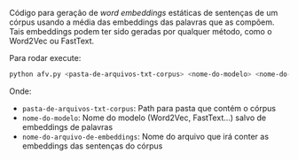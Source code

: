 Código para geração de *word embeddings* estáticas de sentenças de um córpus usando a média das embeddings das palavras que as compõem. Tais embeddings podem ter sido geradas por qualquer método, como o Word2Vec ou FastText. 

Para rodar execute:
```bash
python afv.py <pasta-de-arquivos-txt-corpus> <nome-do-modelo> <nome-do-arquivo-de-embeddings>
```
Onde:
- `pasta-de-arquivos-txt-corpus`: Path para pasta que contém o córpus
- `nome-do-modelo`: Nome do modelo (Word2Vec, FastText...) salvo de embeddings de palavras
- `nome-do-arquivo-de-embeddings`: Nome do arquivo que irá conter as embeddings das sentenças do córpus
